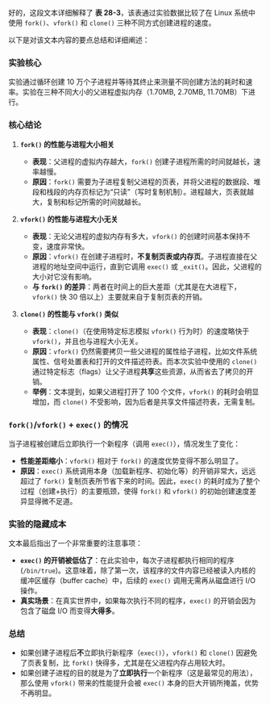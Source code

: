 好的，这段文本详细解释了 **表 28-3**，该表通过实验数据比较了在 Linux 系统中使用 `fork()`、`vfork()` 和 `clone()` 三种不同方式创建进程的速度。

以下是对该文本内容的要点总结和详细阐述：

### 实验核心
实验通过循环创建 10 万个子进程并等待其终止来测量不同创建方法的耗时和速率。实验在三种不同大小的父进程虚拟内存（1.70MB, 2.70MB, 11.70MB）下进行。

### 核心结论

1.  **`fork()` 的性能与进程大小相关**
    * **表现**：父进程的虚拟内存越大，`fork()` 创建子进程所需的时间就越长，速率越慢。
    * **原因**：`fork()` 需要为子进程复制父进程的页表，并将父进程的数据段、堆段和栈段的内存页标记为“只读”（写时复制机制）。进程越大，页表就越大，复制和标记所需的时间就越长。

2.  **`vfork()` 的性能与进程大小无关**
    * **表现**：无论父进程的虚拟内存有多大，`vfork()` 的创建时间基本保持不变，速度非常快。
    * **原因**：`vfork()` 在创建子进程时，**不复制页表或内存页**。子进程直接在父进程的地址空间中运行，直到它调用 `exec()` 或 `_exit()`。因此，父进程的大小对它没有影响。
    * **与 `fork()` 的差异**：两者在时间上的巨大差距（尤其是在大进程下，`vfork()` 快 30 倍以上）主要就来自于复制页表的开销。

3.  **`clone()` 的性能与 `vfork()` 类似**
    * **表现**：`clone()`（在使用特定标志模拟 `vfork()` 行为时）的速度略快于 `vfork()`，并且也与进程大小无关。
    * **原因**：`vfork()` 仍然需要拷贝一些父进程的属性给子进程，比如文件系统属性、信号处置表和打开的文件描述符表。而本次实验中使用的 `clone()` 通过特定标志（flags）让父子进程**共享**这些资源，从而省去了拷贝的开销。
    * **举例**：文本提到，如果父进程打开了 100 个文件，`vfork()` 的耗时会明显增加，而 `clone()` 不受影响，因为后者是共享文件描述符表，无需复制。

### `fork()`/`vfork()` + `exec()` 的情况

当子进程被创建后立即执行一个新程序（调用 `exec()`），情况发生了变化：

* **性能差距缩小**：`vfork()` 相对于 `fork()` 的速度优势变得不那么明显了。
* **原因**：`exec()` 系统调用本身（加载新程序、初始化等）的开销非常大，远远超过了 `fork()` 复制页表所节省下来的时间。因此，`exec()` 的耗时成为了整个过程（创建+执行）的主要瓶颈，使得 `fork()` 和 `vfork()` 的初始创建速度差异显得微不足道。

### 实验的隐藏成本

文本最后指出了一个非常重要的注意事项：

* **`exec()` 的开销被低估了**：在此实验中，每次子进程都执行相同的程序 (`/bin/true`)。这意味着，除了第一次，该程序的文件内容已经被读入内核的缓冲区缓存（buffer cache）中，后续的 `exec()` 调用无需再从磁盘进行 I/O 操作。
* **真实场景**：在真实世界中，如果每次执行不同的程序，`exec()` 的开销会因为包含了磁盘 I/O 而变得**大得多**。

### 总结

* 如果创建子进程后**不**立即执行新程序（`exec()`），`vfork()` 和 `clone()` 因避免了页表复制，比 `fork()` 快得多，尤其是在父进程内存占用较大时。
* 如果创建子进程的目的就是为了**立即执行**一个新程序（这是最常见的用法），那么使用 `vfork()` 带来的性能提升会被 `exec()` 本身的巨大开销所掩盖，优势不再明显。